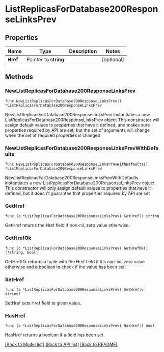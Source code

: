 # ListReplicasForDatabase200ResponseLinksPrev

## Properties

Name | Type | Description | Notes
------------ | ------------- | ------------- | -------------
**Href** | Pointer to **string** |  | [optional] 

## Methods

### NewListReplicasForDatabase200ResponseLinksPrev

`func NewListReplicasForDatabase200ResponseLinksPrev() *ListReplicasForDatabase200ResponseLinksPrev`

NewListReplicasForDatabase200ResponseLinksPrev instantiates a new ListReplicasForDatabase200ResponseLinksPrev object
This constructor will assign default values to properties that have it defined,
and makes sure properties required by API are set, but the set of arguments
will change when the set of required properties is changed

### NewListReplicasForDatabase200ResponseLinksPrevWithDefaults

`func NewListReplicasForDatabase200ResponseLinksPrevWithDefaults() *ListReplicasForDatabase200ResponseLinksPrev`

NewListReplicasForDatabase200ResponseLinksPrevWithDefaults instantiates a new ListReplicasForDatabase200ResponseLinksPrev object
This constructor will only assign default values to properties that have it defined,
but it doesn't guarantee that properties required by API are set

### GetHref

`func (o *ListReplicasForDatabase200ResponseLinksPrev) GetHref() string`

GetHref returns the Href field if non-nil, zero value otherwise.

### GetHrefOk

`func (o *ListReplicasForDatabase200ResponseLinksPrev) GetHrefOk() (*string, bool)`

GetHrefOk returns a tuple with the Href field if it's non-nil, zero value otherwise
and a boolean to check if the value has been set.

### SetHref

`func (o *ListReplicasForDatabase200ResponseLinksPrev) SetHref(v string)`

SetHref sets Href field to given value.

### HasHref

`func (o *ListReplicasForDatabase200ResponseLinksPrev) HasHref() bool`

HasHref returns a boolean if a field has been set.


[[Back to Model list]](../README.md#documentation-for-models) [[Back to API list]](../README.md#documentation-for-api-endpoints) [[Back to README]](../README.md)



